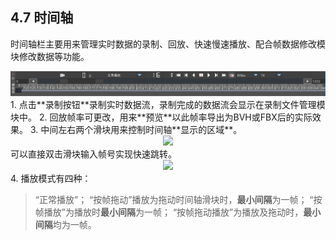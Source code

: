 ## 4.7 时间轴
时间轴栏主要用来管理实时数据的录制、回放、快速慢速播放、配合帧数据修改模块修改数据等功能。
<div align=center>
<img src="https://raw.githubusercontent.com/FOHEART/MotionVenusHelp/v1.3.0/software/timeline.png"/>
</div>
1. 点击**录制按钮**录制实时数据流，录制完成的数据流会显示在录制文件管理模块中。
2. 回放帧率可更改，用来**预览**以此帧率导出为BVH或FBX后的实际效果。
3. 中间左右两个滑块用来控制时间轴**显示的区域**。
<div align=center>
<img src="https://raw.githubusercontent.com/FOHEART/MotionVenusHelp/v1.3.0/software/timelinemedium.GIF"/>
</div>
可以直接双击滑块输入帧号实现快速跳转。
<div align=center>
<img src="https://raw.githubusercontent.com/FOHEART/MotionVenusHelp/v1.3.0/software/timelinedinputmedium.GIF"/>
</div>
4. 播放模式有四种：
 
> “正常播放”；
> “按帧拖动”播放为拖动时间轴滑块时，**最小间隔**为一帧；
> “按帧播放”为播放时**最小间隔**为一帧；
> “按帧拖动播放”为播放及拖动时，**最小间隔**均为一帧。
